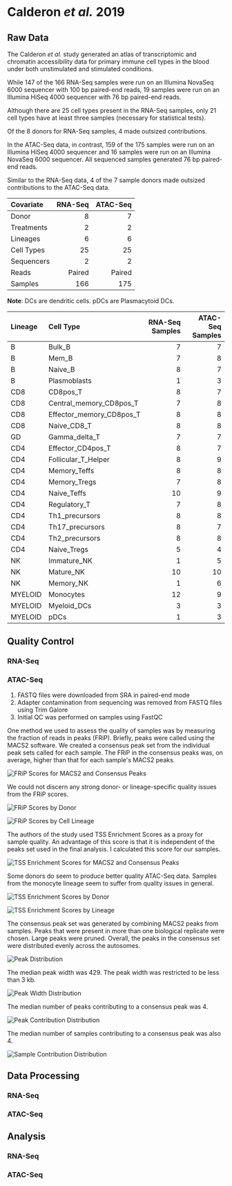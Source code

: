 # Calderon *et al.* 2019

## Raw Data

The Calderon *et al.* study generated an atlas of transcriptomic and chromatin
accessibility data for primary immune cell types in the blood under both
unstimulated and stimulated conditions.

While 147 of the 166 RNA-Seq samples were run on an Illumina NovaSeq 6000
sequencer with 100 bp paired-end reads, 19 samples were run on an Illumina HiSeq
4000 sequencer with 76 bp paired-end reads.

Although there are 25 cell types present in the RNA-Seq samples, only 21 cell
types have at least three samples (necessary for statistical tests).

Of the 8 donors for RNA-Seq samples, 4 made outsized contributions.

In the ATAC-Seq data, in contrast, 159 of the 175 samples were run on an
Illumina HiSeq 4000 sequencer and 16 samples were run on an Illumina NovaSeq
6000 sequencer. All sequenced samples generated 76 bp paired-end reads.

Similar to the RNA-Seq data, 4 of the 7 sample donors made outsized
contributions to the ATAC-Seq data.

| Covariate  | RNA-Seq | ATAC-Seq |
|:-----------|--------:|---------:|
| Donor      | 8       | 7        |
| Treatments | 2       | 2        |
| Lineages   | 6       | 6        |
| Cell Types | 25      | 25       |
| Sequencers | 2       | 2        |
| Reads      | Paired  | Paired   |
| Samples    | 166     | 175      |

**Note**: DCs are dendritic cells. pDCs are Plasmacytoid DCs.

| Lineage | Cell Type                | RNA-Seq Samples | ATAC-Seq Samples|
|:--------|:-------------------------|----------------:|----------------:|
| B       | Bulk_B                   | 7               | 7               |
| B       | Mem_B                    | 7               | 8               |
| B       | Naive_B                  | 8               | 7               |
| B       | Plasmoblasts             | 1               | 3               |
| CD8     | CD8pos_T                 | 8               | 7               |
| CD8     | Central_memory_CD8pos_T  | 7               | 8               |
| CD8     | Effector_memory_CD8pos_T | 8               | 8               |
| CD8     | Naive_CD8_T              | 8               | 8               |
| GD      | Gamma_delta_T            | 7               | 7               |
| CD4     | Effector_CD4pos_T        | 8               | 7               |
| CD4     | Follicular_T_Helper      | 8               | 9               |
| CD4     | Memory_Teffs             | 8               | 8               |
| CD4     | Memory_Tregs             | 7               | 8               |
| CD4     | Naive_Teffs              | 10              | 9               |
| CD4     | Regulatory_T             | 7               | 8               |
| CD4     | Th1_precursors           | 8               | 8               |
| CD4     | Th17_precursors          | 8               | 7               |
| CD4     | Th2_precursors           | 8               | 8               |
| CD4     | Naive_Tregs              | 5               | 4               |
| NK      | Immature_NK              | 1               | 5               |
| NK      | Mature_NK                | 10              | 10              |
| NK      | Memory_NK                | 1               | 6               |
| MYELOID | Monocytes                | 12              | 9               |
| MYELOID | Myeloid_DCs              | 3               | 3               |
| MYELOID | pDCs                     | 1               | 3               |

## Quality Control

### RNA-Seq

### ATAC-Seq

1. FASTQ files were downloaded from SRA in paired-end mode
2. Adapter contamination from sequencing was removed from FASTQ files using Trim
    Galore
3. Initial QC was performed on samples using FastQC

One method we used to assess the quality of samples was by measuring the 
fraction of reads in peaks (FRiP). Briefly, peaks were called using the MACS2
software. We created a consensus peak set from the individual peak sets called
for each sample. The FRiP in the consensus peaks was, on average, higher than that for each sample's MACS2 peaks.

![FRiP Scores for MACS2 and Consensus Peaks](results/peak_frips.svg)

We could not discern any strong donor- or lineage-specific quality issues from the FRiP scores.

![FRiP Scores by Donor](results/peak_frips_by_donor.svg)

![FRiP Scores by Cell Lineage](results/peak_frips_by_lineage.svg)

The authors of the study used TSS Enrichment Scores as a proxy for sample quality. An advantage of this score is that it is independent of the peaks set
used in the final analysis. I calculated this score for our samples.

![TSS Enrichment Scores for MACS2 and Consensus Peaks](results/tss_enrichment_scores.svg)

Some donors do seem to produce better quality ATAC-Seq data. Samples from the monocyte lineage seem to suffer from quality issues in general.

![TSS Enrichment Scores by Donor](results/tss_enrichment_scores_by_donor.svg)

![TSS Enrichment Scores by Lineage](results/tss_enrichment_scores_by_lineage.svg)

The consensus peak set was generated by combining MACS2 peaks from samples.
Peaks that were present in more than one biological replicate were chosen. Large
peaks were pruned. Overall, the peaks in the consensus set were distributed
evenly across the autosomes.

![Peak Distribution](results/consensus_peaks_per_chromosome.svg)

The median peak width was 429. The peak width was restricted to be less than 3
kb.

![Peak Width Distribution](results/consensus_peaks_peak_width.svg)

The median number of peaks contributing to a consensus peak was 4.

![Peak Contribution Distribution](results/consensus_peaks_peak_count.svg)

The median number of samples contributing to a consensus peak was also 4.

![Sample Contribution Distribution](results/consensus_peaks_sample_coverage_per_peak.svg)

## Data Processing

### RNA-Seq

### ATAC-Seq

## Analysis

### RNA-Seq

### ATAC-Seq
